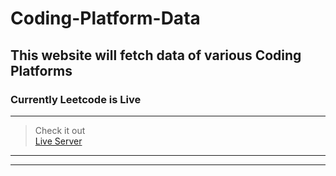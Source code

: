 # Coding-Platform-Data

## This website will fetch data of various Coding Platforms

### Currently Leetcode is Live

---

> Check it out  
> [Live Server](https://coding-data-aryan.tech/)

---

---
